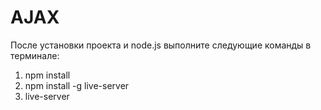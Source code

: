 # AJAX
После установки проекта и node.js выполните следующие команды в терминале: 
1. npm install
2. npm install -g live-server
3. live-server
